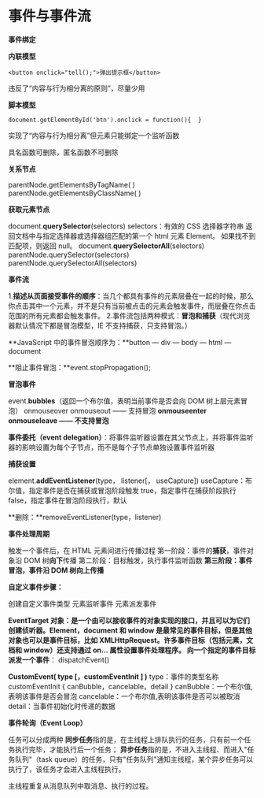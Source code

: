 # 事件与事件流

**事件绑定**

**内联模型**

```
<button onclick="tell();">弹出提示框</button>
```

 违反了“内容与行为相分离的原则”，尽量少用

 **脚本模型**

```
document.getElementById('btn').onclick = function(){  }
```

实现了“内容与行为相分离”但元素只能绑定一个监听函数

具名函数可删除，匿名函数不可删除

**关系节点**

parentNode.getElementsByTagName( )
parentNode.getElementsByClassName( )

**获取元素节点**

document.**querySelector**(selectors) 
 selectors：有效的 CSS 选择器字符串
                   返回文档中与指定选择器或选择器组匹配的第一个 html 元素 Element。
                    如果找不到匹配项，则返回 null。
 document.**querySelectorAll**(selectors)
 parentNode.querySelector(selectors)
 parentNode.querySelectorAll(selectors)

**事件流**

1.**描述从页面接受事件的顺序**：当几个都具有事件的元素层叠在一起的时候，那么你点击其中一个元素，并不是只有当前被点击的元素会触发事件，而层叠在你点击范围的所有元素都会触发事件。
2.事件流包括两种模式：**冒泡和捕获**（现代浏览器默认情况下都是冒泡模型，IE 不支持捕获，只支持冒泡。）

**JavaScript 中的事件冒泡顺序为：**button — div — body — html — document

**阻止事件冒泡：**event.stopPropagation();

**冒泡事件**

event.**bubbles**（返回一个布尔值，表明当前事件是否会向 DOM 树上层元素冒泡）
onmouseover onmouseout —— 支持冒泡
**onmouseenter onmouseleave —— 不支持冒泡**

 **事件委托（event delegation）**：将事件监听器设置在其父节点上，并将事件监听器的影响设置为每个子节点，而不是每个子节点单独设置事件监听器

**捕获设置**

element.**addEventListener**(type， listener[， useCapture])
useCapture：布尔值，指定事件是否在捕获或冒泡阶段触发
true，指定事件在捕获阶段执行
false，指定事件在冒泡阶段执行，默认

**删除：**removeEventListener(type，listener)

**事件处理周期**

 触发一个事件后，在 HTML 元素间进行传播过程
 第一阶段：事件的**捕获**，事件对象沿 DOM 树**向下**传播
 第二阶段：目标触发，执行事件监听函数
 **第三阶段：事件冒泡，事件沿 DOM 树向上传播**

**自定义事件步骤：**

创建自定义事件类型
 元素监听事件
 元素派发事件

**EventTarget 对象：**是一个由可以接收事件的对象实现的接口，并且可以为它们创建侦听器。Element，document 和 window 是最常见的事件目标，但是其他对象也可以是事件目标，比如 XMLHttpRequest。许多事件目标（包括元素，文档和 window）还支持通过 on... 属性设置事件处理程序。
向一个指定的事件目标**派发一个事件**： dispatchEvent()

**CustomEvent( type [，customEventInit ] )**
 type：事件的类型名称
 customEventInit       { canBubble，cancelable，detail } 
 canBubble：一个布尔值,表明该事件是否会冒泡
 cancelable：一个布尔值,表明该事件是否可以被取消
 detail：当事件初始化时传递的数据

**事件轮询（Event Loop）**

任务可以分成两种
**同步任务**指的是，在主线程上排队执行的任务，只有前一个任务执行完毕，才能执行后一个任务；
**异步任务**指的是，不进入主线程、而进入"任务队列"（task queue）的任务，只有"任务队列"通知主线程，某个异步任务可以执行了，该任务才会进入主线程执行。

主线程重复从消息队列中取消息、执行的过程。

















